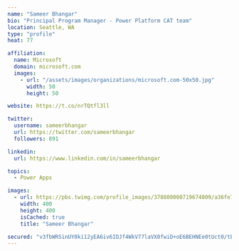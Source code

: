 ```yaml
---
name: "Sameer Bhangar"
bio: "Principal Program Manager - Power Platform CAT team"
location: Seattle, WA
type: "profile"
heat: 77

affiliation:
  name: Microsoft
  domain: microsoft.com
  images:
    - url: "/assets/images/organizations/microsoft.com-50x50.jpg"
      width: 50
      height: 50

website: https://t.co/nrTQtfl3ll

twitter:
  username: sameerbhangar
  url: https://twitter.com/sameerbhangar
  followers: 891

linkedin:
  url: https://www.linkedin.com/in/sameerbhangar

topics:
  - Power Apps

images:
  - url: https://pbs.twimg.com/profile_images/378800000719674009/a36fe7ddfab1778b76e5793772e43798_400x400.jpeg
    width: 400
    height: 400
    isCached: true
    title: "Sameer Bhangar"

secured: "v3fbWRSinUY0ki12yEA6iv6IDJf4WkV77laVX0fwiD+oE6BEHNEe0tUct0/tEzuAh3Z7jgLCny93Rb5mHZMXDEpscIk56abeg+LTNRpN5NW+Xk19W4w89tFWaY9rEsYzB0IuiGIOu534citmkAA6VsQoWsED5jWRRS70w2UGlHAnDqPc9OWqS35H0ZviAzkOiSAGnEkHTPUmBDsAZIZo1Xl9TF/qL16JIwN8tLbIWHhMOV71p2H6UxHwwo8OpQoXDcCuu7uLDS/20TSIjnv+moZChJZYeLjw2421Sx5fr/yRl3BwyZEsng8g2y5LrM5Vx8WKMgFTBT5KTdbhpnZuOpXDwvba0PoUg3x5O/tSiKJL/+NPkbZBb9dOBN2iAFNkrd1fIX6ABclozoaX9VttDg==;849tlHug8XhsIa0Q0xcHlg=="
---
```


